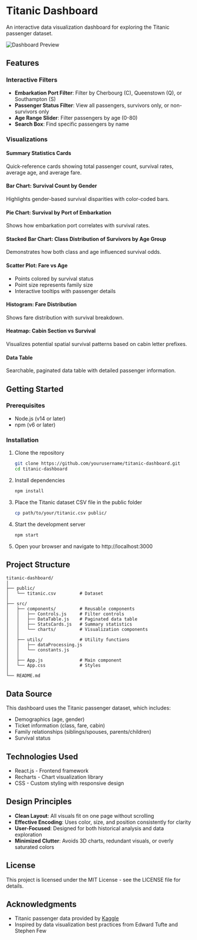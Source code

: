 # Titanic Dashboard

An interactive data visualization dashboard for exploring the Titanic passenger dataset.

![Dashboard Preview](https://example.com/dashboard-preview.png)

## Features

### Interactive Filters
- **Embarkation Port Filter**: Filter by Cherbourg (C), Queenstown (Q), or Southampton (S)
- **Passenger Status Filter**: View all passengers, survivors only, or non-survivors only
- **Age Range Slider**: Filter passengers by age (0-80)
- **Search Box**: Find specific passengers by name

### Visualizations

#### Summary Statistics Cards
Quick-reference cards showing total passenger count, survival rates, average age, and average fare.

#### Bar Chart: Survival Count by Gender
Highlights gender-based survival disparities with color-coded bars.

#### Pie Chart: Survival by Port of Embarkation
Shows how embarkation port correlates with survival rates.

#### Stacked Bar Chart: Class Distribution of Survivors by Age Group
Demonstrates how both class and age influenced survival odds.

#### Scatter Plot: Fare vs Age
- Points colored by survival status
- Point size represents family size
- Interactive tooltips with passenger details

#### Histogram: Fare Distribution
Shows fare distribution with survival breakdown.

#### Heatmap: Cabin Section vs Survival
Visualizes potential spatial survival patterns based on cabin letter prefixes.

#### Data Table
Searchable, paginated data table with detailed passenger information.

## Getting Started

### Prerequisites
- Node.js (v14 or later)
- npm (v6 or later)

### Installation

1. Clone the repository
   ```bash
   git clone https://github.com/yourusername/titanic-dashboard.git
   cd titanic-dashboard
   ```

2. Install dependencies
   ```bash
   npm install
   ```

3. Place the Titanic dataset CSV file in the public folder
   ```bash
   cp path/to/your/titanic.csv public/
   ```

4. Start the development server
   ```bash
   npm start
   ```

5. Open your browser and navigate to http://localhost:3000

## Project Structure

```
titanic-dashboard/
│
├── public/
│   └── titanic.csv         # Dataset
│
├── src/
│   ├── components/         # Reusable components
│   │   ├── Controls.js     # Filter controls
│   │   ├── DataTable.js    # Paginated data table
│   │   ├── StatsCards.js   # Summary statistics
│   │   └── charts/         # Visualization components
│   │
│   ├── utils/              # Utility functions
│   │   ├── dataProcessing.js
│   │   └── constants.js
│   │
│   ├── App.js              # Main component
│   └── App.css             # Styles
│
└── README.md
```

## Data Source

This dashboard uses the Titanic passenger dataset, which includes:

- Demographics (age, gender)
- Ticket information (class, fare, cabin)
- Family relationships (siblings/spouses, parents/children)
- Survival status

## Technologies Used

- React.js - Frontend framework
- Recharts - Chart visualization library
- CSS - Custom styling with responsive design

## Design Principles

- **Clean Layout**: All visuals fit on one page without scrolling
- **Effective Encoding**: Uses color, size, and position consistently for clarity
- **User-Focused**: Designed for both historical analysis and data exploration
- **Minimized Clutter**: Avoids 3D charts, redundant visuals, or overly saturated colors

## License

This project is licensed under the MIT License - see the LICENSE file for details.

## Acknowledgments

- Titanic passenger data provided by [Kaggle](https://www.kaggle.com/c/titanic)
- Inspired by data visualization best practices from Edward Tufte and Stephen Few